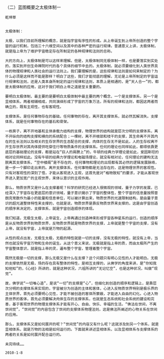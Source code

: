 （二）蓝图概要之太极体制一
    
    乾坤草
    
    
    太极体制：
    
    太极，以我们目前所理解的概念，就是指宇宙有序性的形成。从上帝诞生到上帝所创造的整个宇宙的运行机制，包括三十六维空间以及其中的各种严密的运行规律。普通意义上讲，太极体制，就是指上帝为了维护宇宙稳定存在所制定的各种规律和法则的总称。
    
    大的方向上，太极体制是可以这样来理解。但是，太极体制同无极体制一样，也是要落实到实处的，落实到开创生命禅院时代的各个具体的细节中去的。太极体制，就必须要细化到人类世界具体的物理规律和人类社会的运行法则上。我们要理解的是，这些规律和法则是如何来制定的？为什么必须是这样而不能是那样？明白了这些，我们才能彻底的理解，无论是上帝所制定的宇宙运行规律和法则，还是人类本身所制定的运行规律和法则，本质上是相通的，是“天人合一”的，都是太极体制的应用，这对于我们明白上帝之道是至关重要的。
    
    要明白太极体制，最主要的是要明白太极体制中最主要的两个概念，一个是支撑体系，另一个是显相体系，两者相辅相成，共同演绎形成了宇宙的万象万法，所有的规律和法则，都因这两者而确立的，既有主观性，也有客观性。
    
    支撑体系，是任何事物存在的基础，任何事物的存在，离开其支撑体系，就必然瓦解消失。支撑体系，就是任何事物存在的基石和骨架。
    
    一栋房子，离不开地基和主体承载力结构的支撑，物理世界的结构就是层次分明的支撑体系，离不开纵向的结构支撑和横向的系统配合；一棵树，离不开根部和枝干的支撑，其生命离不开其内在的生长法则以及相关的生存世界的生态配合的支撑，肉体的生存无不是如此，人的生存权离不开生存世界对其肉体提供吃穿住行等物质条件的支撑体系。任何的理论也同样如此，都得依靠更底层的基础理论的支撑，都是站在“巨人的肩膀上”的，牛顿的经典力学理论是如此，爱因斯坦的相对论同样如此。没有牛顿的经典力学理论和电磁场理论，就没有相对论，任何理论的建构无法脱离其支撑体系，“空中楼阁”是不存在的，任何事物和理论的出现都有其必然的逻辑发展脉络，是一步一个脚印走出来的。离开支撑体系，任何事物都是无法存在的，这是物理世界的客观性。只有对客观性的深刻了悟，才能从客观进入主观，这首先是对“格物致知”的要求，才能从客观世界进入更加宽广的主观世界，来体认意识的主观作用。
    
    那么，物质世界又是什么在支撑着呢？科学的研究已经进入很微观的领域，量子力学的发展，已经深入了宇宙存在更底层的意识领域，量子意识揭示了宇宙的整体性，整个宇宙的信息量按照普朗克常数作为最小的能量和信息单位，可以被计算出来，物质世界的光速限制结构，是由量子意识的超光速整体特性来支撑的，也就是说，物质世界是靠反物质世界来支撑的，这是由宇宙创造的顺序来决定的，支撑体系，就是宇宙创造顺序的体现。
    
    我们知道，无极生太极，上帝诞生，上帝再通过创造神来形成宇宙各种星系的运行，创造的顺序是从反物质世界到物质世界，反物质世界就是物质世界的支撑，上帝就是整个宇宙的支撑，没有上帝，就没有宇宙，上帝就是万物的起源。
    
    从性的观点出发，无极生太极，无极的特性就是一切的支撑，没有无极的特性，就没有上帝，当然也就没有宇宙万物和生命的诞生。从这个意义来说，无极就是指上帝的质，而由太极所产生的宇宙整体意识，就是指上帝的灵，遍布整个宇宙，管理着整个宇宙。
    
    既然无极是一切的支撑，那么无极又是什么在支撑？这个问题只有明心见性的人才能明白。无极的支撑依然是无极，场的存在具有整体的特性，是相互支撑的，从佛学的角度来讲，是“你知我知他知”的，《心经》所讲的，就是这种状况，六祖所讲的“无记忆空”，也是这种状况，叫做“现觉”。
    
    故，佛学说“一切唯心造”，是说“一切”的支撑是“心”，但细化到创造的顺序和逻辑上，是靠层次分明的支撑体系来实现的，宇宙被分为创造的主体和客体，心进入反物质世界特别是极乐界的主体世界，首先必须要明心见性，才能不被创造的客体所蒙蔽，才能进入自由的幻化。心进入物质世界的客体，首先必须要解决肉体生存的支撑体系，也就是生态系统和社会系统的建设和完善，基于客观世界的物理支撑体系才能有开心、自由、快乐、幸福的生活。“佛法在世间，不离世间觉”，“世间觉”的内容包含了世间的支撑体系物理法则，这是佛法所阐述的心物关系在世间的应用。
    
    那么，支撑体系又是如何展开的呢？“世间觉”的内容又有什么呢？这就涉及到另一个体系，就是显相体系，就是万物的法相是如何运行的。下面就来讲述显相体系，以及显相体系与支撑体系的两者的关系是如何展开配合运行的。
    
    未完待续……
    
    2010-1-8
    
    
    
    